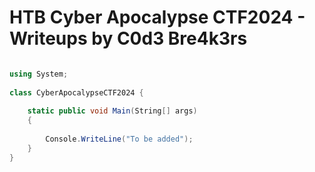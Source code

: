 # HTB Cyber Apocalypse CTF2024 - Writeups by C0d3 Bre4k3rs

```C#

using System; 
  
class CyberApocalypseCTF2024 { 
   
    static public void Main(String[] args) 
    { 
  
        Console.WriteLine("To be added"); 
    } 
} 
```
